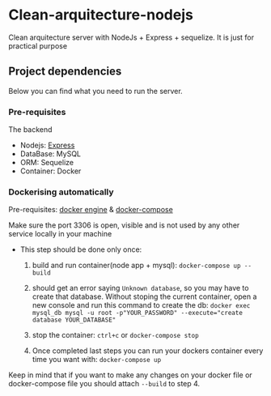 # Clean-arquitecture-nodejs

Clean arquitecture server with NodeJs + Express + sequelize. It is just for practical purpose

## Project dependencies

Below you can find what you need to run the server.

### Pre-requisites

The backend

- Nodejs: [Express](https://expressjs.com/en/starter/generator.html)
- DataBase: MySQL
- ORM: Sequelize
- Container: Docker

### Dockerising automatically

Pre-requisites: [docker engine](https://www.docker.com/) & [docker-compose](https://docs.docker.com/compose/install/)

Make sure the port 3306 is open, visible and is not used by any other service locally in your machine

- This step should be done only once:

  1.  build and run container(node app + mysql): `docker-compose up --build`

  2.  should get an error saying `Unknown database`, so you may have to create that database. Without stoping the current container, open a new console and run this command to create the db: `docker exec mysql_db mysql -u root -p"YOUR_PASSWORD" --execute="create database YOUR_DATABASE"`

  3.  stop the container: `ctrl+c` or `docker-compose stop`

  4.  Once completed last steps you can run your dockers container every time you want with: `docker-compose up`

Keep in mind that if you want to make any changes on your docker file or docker-compose file you should attach `--build` to step 4.
